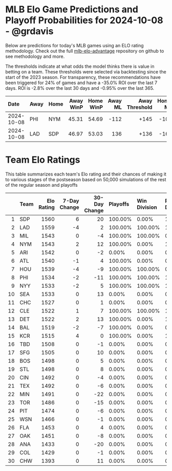 # MLB Elo Game Predictions and Playoff Probabilities for 2024-10-08 - @grdavis
Below are predictions for today's MLB games using an ELO rating methodology. Check out the full [mlb-elo-advantage](https://github.com/grdavis/mlb-elo-advantage) repository on github to see methodology and more.

The thresholds indicate at what odds the model thinks there is value in betting on a team. These thresholds were selected via backtesting since the start of the 2023 season. For transparency, these recommendations have been triggered for 24% of games and have a -35.0% ROI over the last 7 days. ROI is -2.8% over the last 30 days and -0.95% over the last 365.

| Date       | Away   | Home   |   Away WinP |   Home WinP |   Away ML |   Away Threshold |   Home ML |   Home Threshold |
|:-----------|:-------|:-------|------------:|------------:|----------:|-----------------:|----------:|-----------------:|
| 2024-10-08 | PHI    | NYM    |       45.31 |       54.69 |      -112 |             +145 |      -108 |             +103 |
| 2024-10-08 | LAD    | SDP    |       46.97 |       53.03 |       136 |             +136 |      -162 |             +109 |

# Team Elo Ratings
This table summarizes each team's Elo rating and their chances of making it to various stages of the postseason based on 50,000 simulations of the rest of the regular season and playoffs

|    | Team   |   Elo Rating |   7-Day Change |   30-Day Change | Playoffs   | Win Division   | Reach Div. Rd.   | Reach CS   | Reach WS   | Win WS   |
|---:|:-------|-------------:|---------------:|----------------:|:-----------|:---------------|:-----------------|:-----------|:-----------|:---------|
|  1 | SDP    |         1560 |              6 |              20 | 100.00%    | 0.00%          | 100.00%          | 51.91%     | 30.86%     | 20.24%   |
|  2 | LAD    |         1559 |             -4 |               2 | 100.00%    | 100.00%        | 100.00%          | 48.09%     | 28.73%     | 18.65%   |
|  3 | MIL    |         1543 |              0 |              -4 | 100.00%    | 100.00%        | 0.00%            | 0.00%      | 0.00%      | 0.00%    |
|  4 | NYM    |         1543 |              2 |              12 | 100.00%    | 0.00%          | 100.00%          | 53.99%     | 22.64%     | 13.30%   |
|  5 | ARI    |         1542 |              0 |              -2 | 0.00%      | 0.00%          | 0.00%            | 0.00%      | 0.00%      | 0.00%    |
|  6 | ATL    |         1540 |             -1 |               4 | 100.00%    | 0.00%          | 0.00%            | 0.00%      | 0.00%      | 0.00%    |
|  7 | HOU    |         1539 |             -4 |              -9 | 100.00%    | 100.00%        | 0.00%            | 0.00%      | 0.00%      | 0.00%    |
|  8 | PHI    |         1534 |             -2 |             -11 | 100.00%    | 100.00%        | 100.00%          | 46.01%     | 17.77%     | 9.82%    |
|  9 | NYY    |         1533 |             -2 |               5 | 100.00%    | 100.00%        | 100.00%          | 53.62%     | 29.82%     | 12.39%   |
| 10 | SEA    |         1533 |              0 |              13 | 0.00%      | 0.00%          | 0.00%            | 0.00%      | 0.00%      | 0.00%    |
| 11 | CHC    |         1527 |              0 |               1 | 0.00%      | 0.00%          | 0.00%            | 0.00%      | 0.00%      | 0.00%    |
| 12 | CLE    |         1522 |              1 |               7 | 100.00%    | 100.00%        | 100.00%          | 48.21%     | 23.01%     | 8.63%    |
| 13 | DET    |         1522 |              2 |              13 | 100.00%    | 0.00%          | 100.00%          | 51.79%     | 25.04%     | 9.32%    |
| 14 | BAL    |         1519 |             -2 |              -7 | 100.00%    | 0.00%          | 0.00%            | 0.00%      | 0.00%      | 0.00%    |
| 15 | KCR    |         1515 |              4 |               0 | 100.00%    | 0.00%          | 100.00%          | 46.38%     | 22.12%     | 7.65%    |
| 16 | TBD    |         1508 |              0 |              -1 | 0.00%      | 0.00%          | 0.00%            | 0.00%      | 0.00%      | 0.00%    |
| 17 | SFG    |         1505 |              0 |              10 | 0.00%      | 0.00%          | 0.00%            | 0.00%      | 0.00%      | 0.00%    |
| 18 | BOS    |         1498 |              0 |               5 | 0.00%      | 0.00%          | 0.00%            | 0.00%      | 0.00%      | 0.00%    |
| 19 | STL    |         1498 |              0 |               8 | 0.00%      | 0.00%          | 0.00%            | 0.00%      | 0.00%      | 0.00%    |
| 20 | CIN    |         1492 |              0 |              -4 | 0.00%      | 0.00%          | 0.00%            | 0.00%      | 0.00%      | 0.00%    |
| 21 | TEX    |         1492 |              0 |              -6 | 0.00%      | 0.00%          | 0.00%            | 0.00%      | 0.00%      | 0.00%    |
| 22 | MIN    |         1491 |              0 |             -22 | 0.00%      | 0.00%          | 0.00%            | 0.00%      | 0.00%      | 0.00%    |
| 23 | TOR    |         1486 |              0 |             -15 | 0.00%      | 0.00%          | 0.00%            | 0.00%      | 0.00%      | 0.00%    |
| 24 | PIT    |         1474 |              0 |              -6 | 0.00%      | 0.00%          | 0.00%            | 0.00%      | 0.00%      | 0.00%    |
| 25 | WSN    |         1466 |              0 |              -1 | 0.00%      | 0.00%          | 0.00%            | 0.00%      | 0.00%      | 0.00%    |
| 26 | FLA    |         1453 |              0 |               4 | 0.00%      | 0.00%          | 0.00%            | 0.00%      | 0.00%      | 0.00%    |
| 27 | OAK    |         1451 |              0 |              -8 | 0.00%      | 0.00%          | 0.00%            | 0.00%      | 0.00%      | 0.00%    |
| 28 | ANA    |         1433 |              0 |             -20 | 0.00%      | 0.00%          | 0.00%            | 0.00%      | 0.00%      | 0.00%    |
| 29 | COL    |         1429 |              0 |              -1 | 0.00%      | 0.00%          | 0.00%            | 0.00%      | 0.00%      | 0.00%    |
| 30 | CHW    |         1393 |              0 |              11 | 0.00%      | 0.00%          | 0.00%            | 0.00%      | 0.00%      | 0.00%    |